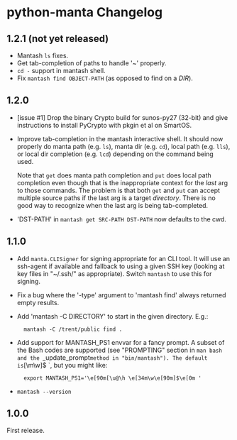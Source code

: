 # python-manta Changelog

## 1.2.1 (not yet released)

- Mantash `ls` fixes.
- Get tab-completion of paths to handle '~' properly.
- `cd -` support in mantash shell.
- Fix `mantash find OBJECT-PATH` (as opposed to find on a *DIR*).


## 1.2.0

- [issue #1] Drop the binary Crypto build for sunos-py27 (32-bit) and give
  instructions to install PyCrypto with pkgin et al on SmartOS.

- Improve tab-completion in the mantash interactive shell. It should now
  properly do manta path (e.g. `ls`), manta dir (e.g. `cd`), local path (e.g.
  `lls`), or local dir completion (e.g. `lcd`) depending on the command being
  used.

  Note that `get` does manta path completion and `put` does local path
  completion even though that is the inappropriate context for the *last* arg
  to those commands. The problem is that both `get` and `put` can accept
  multiple source paths if the last arg is a target *directory*. There is no
  good way to recognize when the last arg is being tab-completed.

- 'DST-PATH' in `mantash get SRC-PATH DST-PATH` now defaults to the cwd.


## 1.1.0

- Add `manta.CLISigner` for signing appropriate for an CLI tool. It will
  use an ssh-agent if available and fallback to using a given SSH key
  (looking at key files in "~/.ssh/" as appropriate). Switch `mantash`
  to use this for signing.

- Fix a bug where the '-type' argument to 'mantash find' always returned empty
  results.

- Add 'mantash -C DIRECTORY' to start in the given directory. E.g.:

        mantash -C /trent/public find .

- Add support for MANTASH_PS1 envvar for a fancy prompt. A subset of the
  Bash codes are supported (see "PROMPTING" section in `man bash and
  the `_update_prompt` method in "bin/mantash"). The default is `[\m\w]$ `,
  but you might like:

        export MANTASH_PS1='\e[90m[\u@\h \e[34m\w\e[90m]$\e[0m '

- `mantash --version`


## 1.0.0

First release.
